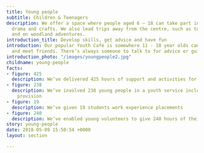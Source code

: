 ```yaml
---
title: Young people
subtitle: Children & Teenagers
description: We offer a space where people aged 6 – 18 can take part in sports, music,
  drama and crafts. We also lead trips away from the centre, such as to local museums
  and on woodland adventures.
introduction_title: Develop skills, get advice and have fun
introduction: Our popular Youth Café is somewhere 11 - 18 year olds can socialise
  and meet friends. There’s always someone to talk to for advice or guidance.
introduction_photo: "/images/youngpeople2.jpg"
childname: young-people
facts:
- figure: 425
  description: We’ve delivered 425 hours of support and activities for young people
- figure: 238
  description: We’ve involved 238 young people in a youth service including holiday
    provision
- figure: 19
  description: We’ve given 19 students work experience placements
- figure: 240
  description: We’ve enabled young volunteers to give 240 hours of their time
story: young-people
date: 2018-05-09 15:50:54 +0000
layout: section

---
```

